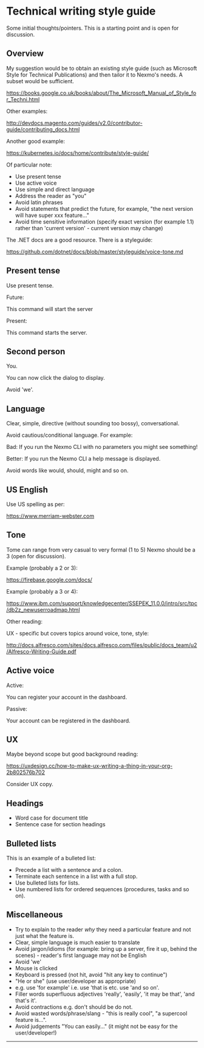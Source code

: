 # Technical writing style guide

Some initial thoughts/pointers. This is a starting point and is open
for discussion.

## Overview

My suggestion would be to obtain an existing style guide (such as
Microsoft Style for Technical Publications) and then tailor it to
Nexmo's needs. A subset would be sufficient.

https://books.google.co.uk/books/about/The_Microsoft_Manual_of_Style_for_Techni.html

Other examples:

http://devdocs.magento.com/guides/v2.0/contributor-guide/contributing_docs.html

Another good example:

https://kubernetes.io/docs/home/contribute/style-guide/

Of particular note:

- Use present tense
- Use active voice
- Use simple and direct language
- Address the reader as "you"
- Avoid latin phrases
- Avoid statements that predict the future, for example, "the next version will have super xxx feature..."
- Avoid time sensitive information (specify exact version (for example 1.1) rather than 'current version' - current version may change)

The .NET docs are a good resource. There is a styleguide:

https://github.com/dotnet/docs/blob/master/styleguide/voice-tone.md

## Present tense

Use present tense.

Future:

This command will start the server

Present:

This command starts the server.

## Second person

You.

You can now click the dialog to display.

Avoid 'we'.

## Language

Clear, simple, directive (without sounding too bossy), conversational.

Avoid cautious/conditional language. For example:

Bad:
If you run the Nexmo CLI with no parameters you might see something!

Better:
If you run the Nexmo CLI a help message is displayed.

Avoid words like would, should, might and so on.

## US English

Use US spelling as per:

https://www.merriam-webster.com

## Tone

Tome can range from very casual to very formal (1 to 5) Nexmo should be a 3 (open for discussion). 

Example (probably a 2 or 3):

https://firebase.google.com/docs/ 

Example (probably a 3 or 4):

https://www.ibm.com/support/knowledgecenter/SSEPEK_11.0.0/intro/src/tpc/db2z_newuserroadmap.html

Other reading:

UX - specific but covers topics around voice, tone, style:

http://docs.alfresco.com/sites/docs.alfresco.com/files/public/docs_team/u2/Alfresco-Writing-Guide.pdf


## Active voice

Active:

You can register your account in the dashboard.

Passive:

Your account can be registered in the dashboard.

## UX

Maybe beyond scope but good background reading:

https://uxdesign.cc/how-to-make-ux-writing-a-thing-in-your-org-2b802576b702

Consider UX copy.

## Headings

- Word case for document title
- Sentence case for section headings

## Bulleted lists

This is an example of a bulleted list:

- Precede a list with a sentence and a colon.
- Terminate each sentence in a list with a full stop.
- Use bulleted lists for lists.
- Use numbered lists for ordered sequences (procedures, tasks and so on).

## Miscellaneous

- Try to explain to the reader *why* they need a particular feature and not just what the feature is.
- Clear, simple language is much easier to translate
- Avoid jargon/idioms (for example: bring up a server, fire it up, behind the scenes) - reader's first language may not be English
- Avoid 'we'
- Mouse is clicked
- Keyboard is pressed (not hit, avoid "hit any key to continue")
- "He or she" (use user/developer as appropriate)
- e.g. use 'for example' i.e. use 'that is etc. use 'and so on'.
- Filler words superfluous adjectives 'really', 'easily', 'it may be that', 'and that's it'.
- Avoid contractions e.g. don't should be do not.
- Avoid wasted words/phrase/slang - "this is really cool", "a supercool feature is...".
- Avoid judgements "You can easily..." (it might not be easy for the user/developer!)



---
